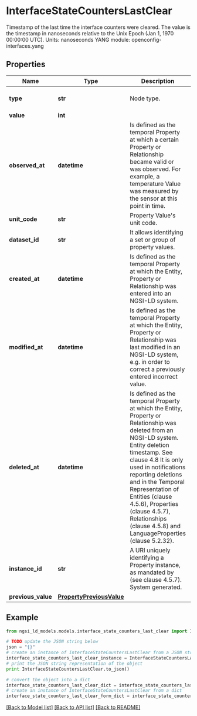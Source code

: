 # InterfaceStateCountersLastClear

Timestamp of the last time the interface counters were cleared.  The value is the timestamp in nanoseconds relative to the Unix Epoch (Jan 1, 1970 00:00:00 UTC).  Units: nanoseconds  YANG module: openconfig-interfaces.yang 

## Properties

Name | Type | Description | Notes
------------ | ------------- | ------------- | -------------
**type** | **str** | Node type.  | [optional] [default to 'Property']
**value** | **int** |  | 
**observed_at** | **datetime** | Is defined as the temporal Property at which a certain Property or Relationship became valid or was observed. For example, a temperature Value was measured by the sensor at this point in time.  | [optional] 
**unit_code** | **str** | Property Value&#39;s unit code.  | [optional] 
**dataset_id** | **str** | It allows identifying a set or group of property values.  | [optional] 
**created_at** | **datetime** | Is defined as the temporal Property at which the Entity, Property or Relationship was entered into an NGSI-LD system.  | [optional] [readonly] 
**modified_at** | **datetime** | Is defined as the temporal Property at which the Entity, Property or Relationship was last modified in an NGSI-LD system, e.g. in order to correct a previously entered incorrect value.  | [optional] [readonly] 
**deleted_at** | **datetime** | Is defined as the temporal Property at which the Entity, Property or Relationship was deleted from an NGSI-LD system.  Entity deletion timestamp. See clause 4.8 It is only used in notifications reporting deletions and in the Temporal Representation of Entities (clause 4.5.6), Properties (clause 4.5.7), Relationships (clause 4.5.8) and LanguageProperties (clause 5.2.32).  | [optional] [readonly] 
**instance_id** | **str** | A URI uniquely identifying a Property instance, as mandated by (see clause 4.5.7). System generated.  | [optional] [readonly] 
**previous_value** | [**PropertyPreviousValue**](PropertyPreviousValue.md) |  | [optional] 

## Example

```python
from ngsi_ld_models.models.interface_state_counters_last_clear import InterfaceStateCountersLastClear

# TODO update the JSON string below
json = "{}"
# create an instance of InterfaceStateCountersLastClear from a JSON string
interface_state_counters_last_clear_instance = InterfaceStateCountersLastClear.from_json(json)
# print the JSON string representation of the object
print InterfaceStateCountersLastClear.to_json()

# convert the object into a dict
interface_state_counters_last_clear_dict = interface_state_counters_last_clear_instance.to_dict()
# create an instance of InterfaceStateCountersLastClear from a dict
interface_state_counters_last_clear_form_dict = interface_state_counters_last_clear.from_dict(interface_state_counters_last_clear_dict)
```
[[Back to Model list]](../README.md#documentation-for-models) [[Back to API list]](../README.md#documentation-for-api-endpoints) [[Back to README]](../README.md)


